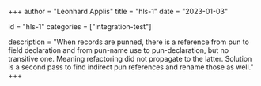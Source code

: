 +++
author = "Leonhard Applis"
title = "hls-1"
date = "2023-01-03"

id = "hls-1"
categories =  ["integration-test"]

description = "When records are punned, there is a reference from pun to field declaration and from pun-name use to pun-declaration, but no transitive one. Meaning refactoring did not propagate to the latter. Solution is a second pass to find indirect pun references and rename those as well."
+++
